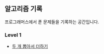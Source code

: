 ## 알고리즘 기록
프로그래머스에서 푼 문제들을 기록하는 공간입니다.

### Level 1

- [두 개 뽑아서 더하기](https://github.com/azurealstn/TIL/blob/main/algorithm/programmers/level1-01.md)
